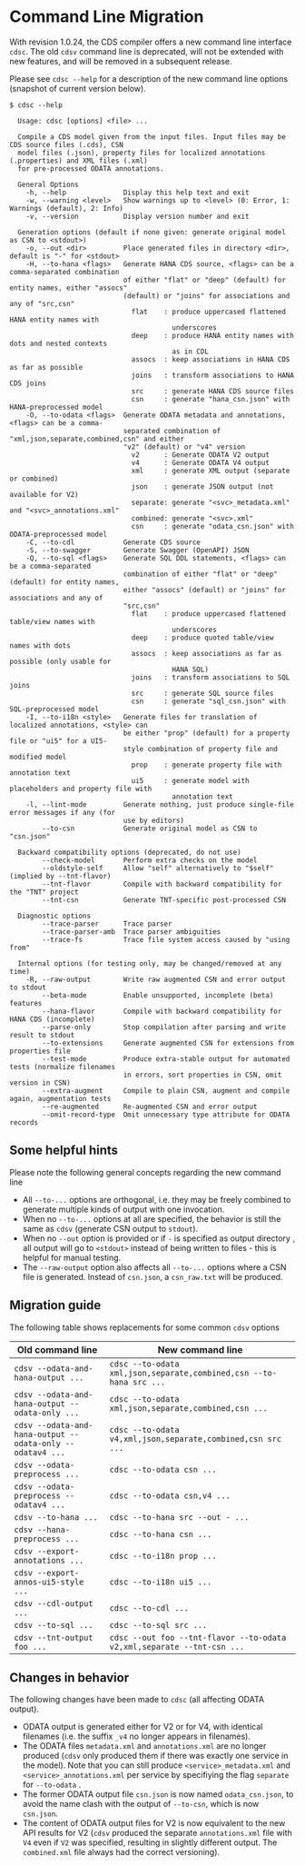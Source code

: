 # Command Line Migration

With revision 1.0.24, the CDS compiler offers a new command line interface `cdsc`. The old `cdsv` command line is
deprecated, will not be extended with new features, and will be removed in a subsequent release.

Please see `cdsc --help` for a description of the new command line options (snapshot of current version below).

```
$ cdsc --help

  Usage: cdsc [options] <file> ...

  Compile a CDS model given from the input files. Input files may be CDS source files (.cds), CSN
  model files (.json), property files for localized annotations (.properties) and XML files (.xml)
  for pre-processed ODATA annotations.

  General Options
    -h, --help              Display this help text and exit
    -w, --warning <level>   Show warnings up to <level> (0: Error, 1: Warnings (default), 2: Info)
    -v, --version           Display version number and exit

  Generation options (default if none given: generate original model as CSN to <stdout>)
    -o, --out <dir>         Place generated files in directory <dir>, default is "-" for <stdout>
    -H, --to-hana <flags>   Generate HANA CDS source, <flags> can be a comma-separated combination
                            of either "flat" or "deep" (default) for entity names, either "assocs"
                            (default) or "joins" for associations and any of "src,csn"
                              flat    : produce uppercased flattened HANA entity names with
                                        underscores
                              deep    : produce HANA entity names with dots and nested contexts
                                        as in CDL
                              assocs  : keep associations in HANA CDS as far as possible
                              joins   : transform associations to HANA CDS joins
                              src     : generate HANA CDS source files
                              csn     : generate "hana_csn.json" with HANA-preprocessed model
    -O, --to-odata <flags>  Generate ODATA metadata and annotations, <flags> can be a comma-
                            separated combination of "xml,json,separate,combined,csn" and either
                            "v2" (default) or "v4" version
                              v2      : Generate ODATA V2 output
                              v4      : Generate ODATA V4 output
                              xml     : generate XML output (separate or combined)
                              json    : generate JSON output (not available for V2)
                              separate: generate "<svc>_metadata.xml" and "<svc>_annotations.xml"
                              combined: generate "<svc>.xml"
                              csn     : generate "odata_csn.json" with ODATA-preprocessed model
    -C, --to-cdl            Generate CDS source
    -S, --to-swagger        Generate Swagger (OpenAPI) JSON
    -Q, --to-sql <flags>    Generate SQL DDL statements, <flags> can be a comma-separated
                            combination of either "flat" or "deep" (default) for entity names,
                            either "assocs" (default) or "joins" for associations and any of
                            "src,csn"
                              flat    : produce uppercased flattened table/view names with
                                        underscores
                              deep    : produce quoted table/view names with dots
                              assocs  : keep associations as far as possible (only usable for
                                        HANA SQL)
                              joins   : transform associations to SQL joins
                              src     : generate SQL source files
                              csn     : generate "sql_csn.json" with SQL-preprocessed model
    -I, --to-i18n <style>   Generate files for translation of localized annotations, <style> can
                            be either "prop" (default) for a property file or "ui5" for a UI5-
                            style combination of property file and modified model
                              prop    : generate property file with  annotation text
                              ui5     : generate model with placeholders and property file with
                                        annotation text
    -l, --lint-mode         Generate nothing, just produce single-file error messages if any (for
                            use by editors)
        --to-csn            Generate original model as CSN to "csn.json"

  Backward compatibility options (deprecated, do not use)
        --check-model       Perform extra checks on the model
        --oldstyle-self     Allow "self" alternatively to "$self" (implied by --tnt-flavor)
        --tnt-flavor        Compile with backward compatibility for the "TNT" project
        --tnt-csn           Generate TNT-specific post-processed CSN

  Diagnostic options
        --trace-parser      Trace parser
        --trace-parser-amb  Trace parser ambiguities
        --trace-fs          Trace file system access caused by "using from"

  Internal options (for testing only, may be changed/removed at any time)
    -R, --raw-output        Write raw augmented CSN and error output to stdout
        --beta-mode         Enable unsupported, incomplete (beta) features
        --hana-flavor       Compile with backward compatibility for HANA CDS (incomplete)
        --parse-only        Stop compilation after parsing and write result to stdout
        --to-extensions     Generate augmented CSN for extensions from properties file
        --test-mode         Produce extra-stable output for automated tests (normalize filenames
                            in errors, sort properties in CSN, omit version in CSN)
        --extra-augment     Compile to plain CSN, augment and compile again, augmentation tests
        --re-augmented      Re-augmented CSN and error output
        --omit-record-type  Omit unnecessary type attribute for ODATA records
```

## Some helpful hints

Please note the following general concepts regarding the new command line
- All `--to-...` options are orthogonal, i.e. they may be freely combined to generate multiple kinds of output with one invocation.
- When no `--to-...` options at all are specified, the behavior is still the same as `cdsv` (generate CSN output to `stdout`).
- When no `--out` option is provided or if `-` is specified as output directory , all output will go to `<stdout>` instead of
  being written to files - this is helpful for manual testing.
- The `--raw-output` option also affects all `--to-...` options where a CSN file is generated. Instead of `csn.json`, a `csn_raw.txt`
  will be produced.

## Migration guide

The following table shows replacements for some common `cdsv` options

| Old command line        | New command line                           |
| -------------------------- | --------------------------------------------- |
| `cdsv --odata-and-hana-output ...` | `cdsc --to-odata xml,json,separate,combined,csn --to-hana src ...` |
| `cdsv --odata-and-hana-output --odata-only ...` | `cdsc --to-odata xml,json,separate,combined,csn ...` |
| `cdsv --odata-and-hana-output --odata-only --odatav4 ...` | `cdsc --to-odata v4,xml,json,separate,combined,csn src ...` |
| `cdsv --odata-preprocess ...` | `cdsc --to-odata csn ...` |
| `cdsv --odata-preprocess --odatav4 ...` | `cdsc --to-odata csn,v4 ...` |
| `cdsv --to-hana ...` | `cdsc --to-hana src --out - ...` |
| `cdsv --hana-preprocess ...` | `cdsc --to-hana csn ...` |
| `cdsv --export-annotations ...` | `cdsc --to-i18n prop ...` |
| `cdsv --export-annos-ui5-style ...` | `cdsc --to-i18n ui5 ...` |
| `cdsv --cdl-output ...` | `cdsc --to-cdl ...` |
| `cdsv --to-sql ...` | `cdsc --to-sql src ...` |
| `cdsv --tnt-output foo ...` | `cdsc --out foo --tnt-flavor --to-odata v2,xml,separate --tnt-csn ...` |

## Changes in behavior

The following changes have been made to `cdsc` (all affecting ODATA output).
- ODATA output is generated either for V2 or for V4, with identical filenames (i.e. the suffix `_v4` no longer appears in filenames).
- The ODATA files `metadata.xml` and `annotations.xml` are no longer produced (`cdsv` only produced them if there was exactly one
  service in the model). Note that you can still produce `<service>_metadata.xml` and `<service>_annotations.xml` per service by
  specifiying the flag `separate` for `--to-odata` .
- The former ODATA output file `csn.json` is now named `odata_csn.json`, to avoid the name clash with the output of `--to-csn`,
  which is now `csn.json`.
- The content of ODATA output files for V2 is now equivalent to the new API results for V2 (`cdsv` produced the separate `annotations.xml`
  file with `V4` even if `V2` was specified, resulting in slightly different output. The `combined.xml` file always had the correct versioning).
